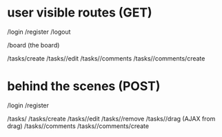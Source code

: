 # user visible routes (GET)

/login
/register
/logout

/board (the board)

/tasks/create
/tasks/<ID>/edit
/tasks/<ID>/comments
/tasks/<ID>/comments/create

# behind the scenes (POST)

/login
/register

/tasks/
/tasks/create
/tasks/<ID>/edit
/tasks/<ID>/remove
/tasks/<ID>/drag (AJAX from drag)
/tasks/<ID>/comments
/tasks/<ID>/comments/create
